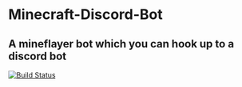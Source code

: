 # Minecraft-Discord-Bot
## A mineflayer bot which you can hook up to a discord bot

[![Build Status](https://travis-ci.org/joemccann/dillinger.svg?branch=master)](https://github.com/Sreenington/Minecraft-Discord-Bot)
